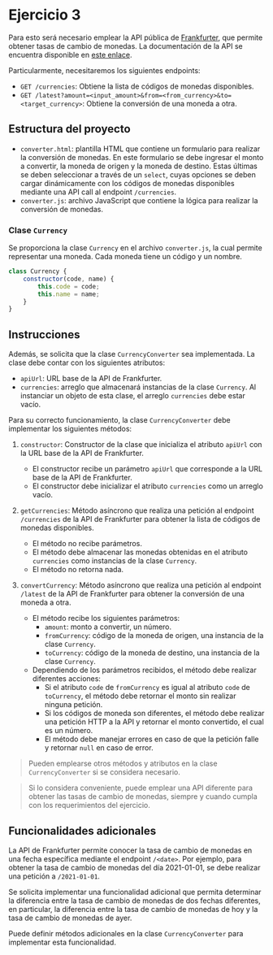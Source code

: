 # Ejercicio 3

Para esto será necesario emplear la API pública de [Frankfurter](https://www.frankfurter.app/), que permite obtener tasas de cambio de monedas. La documentación de la API se encuentra disponible en [este enlace](https://www.frankfurter.app/docs/).

Particularmente, necesitaremos los siguientes endpoints:

- `GET /currencies`: Obtiene la lista de códigos de monedas disponibles.
- `GET /latest?amount=<input_amount>&from=<from_currency>&to=<target_currency>`: Obtiene la conversión de una moneda a otra.

## Estructura del proyecto

- `converter.html`: plantilla HTML que contiene un formulario para realizar la conversión de monedas. En este formulario se debe ingresar el monto a convertir, la moneda de origen y la moneda de destino. Estas últimas se deben seleccionar a través de un `select`, cuyas opciones se deben cargar dinámicamente con los códigos de monedas disponibles mediante una API call al endpoint `/currencies`.
- `converter.js`: archivo JavaScript que contiene la lógica para realizar la conversión de monedas.

### Clase `Currency`

Se proporciona la clase `Currency` en el archivo `converter.js`, la cual permite representar una moneda. Cada moneda tiene un código y un nombre.

```javascript
class Currency {
    constructor(code, name) {
        this.code = code;
        this.name = name;
    }
}
```

## Instrucciones

Además, se solicita que la clase `CurrencyConverter` sea implementada. La clase debe contar con los siguientes atributos:

- `apiUrl`: URL base de la API de Frankfurter.
- `currencies`: arreglo que almacenará instancias de la clase `Currency`. Al instanciar un objeto de esta clase, el arreglo `currencies` debe estar vacío.

Para su correcto funcionamiento, la clase `CurrencyConverter` debe implementar los siguientes métodos:

1. `constructor`: Constructor de la clase que inicializa el atributo `apiUrl` con la URL base de la API de Frankfurter.

   - El constructor recibe un parámetro `apiUrl` que corresponde a la URL base de la API de Frankfurter.
   - El constructor debe inicializar el atributo `currencies` como un arreglo vacío.
2. `getCurrencies`: Método asíncrono que realiza una petición al endpoint `/currencies` de la API de Frankfurter para obtener la lista de códigos de monedas disponibles.

   - El método no recibe parámetros.
   - El método debe almacenar las monedas obtenidas en el atributo `currencies` como instancias de la clase `Currency`.
   - El método no retorna nada.
3. `convertCurrency`: Método asíncrono que realiza una petición al endpoint `/latest` de la API de Frankfurter para obtener la conversión de una moneda a otra.

   - El método recibe los siguientes parámetros:
     - `amount`: monto a convertir, un número.
     - `fromCurrency`: código de la moneda de origen, una instancia de la clase `Currency`.
     - `toCurrency`: código de la moneda de destino, una instancia de la clase `Currency`.
   - Dependiendo de los parámetros recibidos, el método debe realizar diferentes acciones:
     - Si el atributo `code` de `fromCurrency` es igual al atributo `code` de `toCurrency`, el método debe retornar el monto sin realizar ninguna petición.
     - Si los códigos de moneda son diferentes, el método debe realizar una petición HTTP a la API y retornar el monto convertido, el cual es un número.
     - El método debe manejar errores en caso de que la petición falle y retornar `null` en caso de error.

> Pueden emplearse otros métodos y atributos en la clase `CurrencyConverter` si se considera necesario.

> Si lo considera conveniente, puede emplear una API diferente para obtener las tasas de cambio de monedas, siempre y cuando cumpla con los requerimientos del ejercicio.

## Funcionalidades adicionales

La API de Frankfurter permite conocer la tasa de cambio de monedas en una fecha específica mediante el endpoint `/<date>`. Por ejemplo, para obtener la tasa de cambio de monedas del día 2021-01-01, se debe realizar una petición a `/2021-01-01`.

Se solicita implementar una funcionalidad adicional que permita determinar la diferencia entre la tasa de cambio de monedas de dos fechas diferentes, en particular, la diferencia entre la tasa de cambio de monedas de hoy y la tasa de cambio de monedas de ayer.

Puede definir métodos adicionales en la clase `CurrencyConverter` para implementar esta funcionalidad.
